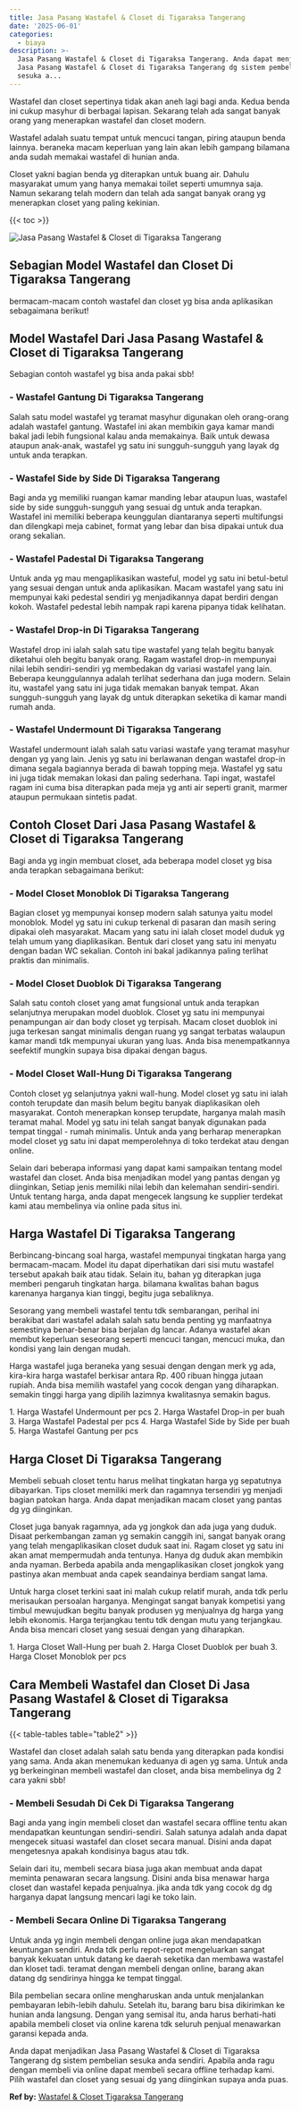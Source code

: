 ```yaml
---
title: Jasa Pasang Wastafel & Closet di Tigaraksa Tangerang
date: '2025-06-01'
categories:
  - biaya
description: >-
  Jasa Pasang Wastafel & Closet di Tigaraksa Tangerang. Anda dapat menjadikan
  Jasa Pasang Wastafel & Closet di Tigaraksa Tangerang dg sistem pembelian
  sesuka a...
---
```


Wastafel dan closet sepertinya tidak akan aneh lagi bagi anda. Kedua benda ini cukup masyhur di berbagai lapisan. Sekarang telah ada sangat banyak orang yang menerapkan wastafel dan closet modern.

Wastafel adalah suatu tempat untuk mencuci tangan, piring ataupun benda lainnya. beraneka macam keperluan yang lain akan lebih gampang bilamana anda sudah memakai wastafel di hunian anda.

Closet yakni bagian benda yg diterapkan untuk buang air. Dahulu masyarakat umum yang hanya memakai toilet seperti umumnya saja. Namun sekarang telah modern dan telah ada sangat banyak orang yg menerapkan closet yang paling kekinian.

{{< toc >}}

![Jasa Pasang Wastafel & Closet di Tigaraksa Tangerang](/images/wastafel-closet-murah02.png)

## Sebagian Model Wastafel dan Closet Di Tigaraksa Tangerang

bermacam-macam contoh wastafel dan closet yg bisa anda aplikasikan sebagaimana berikut!

## Model Wastafel Dari Jasa Pasang Wastafel & Closet di Tigaraksa Tangerang

Sebagian contoh wastafel yg bisa anda pakai sbb!

### \- Wastafel Gantung Di Tigaraksa Tangerang

Salah satu model wastafel yg teramat masyhur digunakan oleh orang-orang adalah wastafel gantung. Wastafel ini akan membikin gaya kamar mandi bakal jadi lebih fungsional kalau anda memakainya. Baik untuk dewasa ataupun anak-anak, wastafel yg satu ini sungguh-sungguh yang layak dg untuk anda terapkan.

### \- Wastafel Side by Side Di Tigaraksa Tangerang

Bagi anda yg memiliki ruangan kamar manding lebar ataupun luas, wastafel side by side sungguh-sungguh yang sesuai dg untuk anda terapkan. Wastafel ini memiliki beberapa keunggulan diantaranya seperti multifungsi dan dilengkapi meja cabinet, format yang lebar dan bisa dipakai untuk dua orang sekalian.

### \- Wastafel Padestal Di Tigaraksa Tangerang

Untuk anda yg mau mengaplikasikan wasteful, model yg satu ini betul-betul yang sesuai dengan untuk anda aplikasikan. Macam wastafel yang satu ini mempunyai kaki pedestal sendiri yg menjadikannya dapat berdiri dengan kokoh. Wastafel pedestal lebih nampak rapi karena pipanya tidak kelihatan.

### \- Wastafel Drop-in Di Tigaraksa Tangerang

Wastafel drop ini ialah salah satu tipe wastafel yang telah begitu banyak diketahui oleh begitu banyak orang. Ragam wastafel drop-in mempunyai nilai lebih sendiri-sendiri yg membedakan dg variasi wastafel yang lain. Beberapa keunggulannya adalah terlihat sederhana dan juga modern. Selain itu, wastafel yang satu ini juga tidak memakan banyak tempat. Akan sungguh-sungguh yang layak dg untuk diterapkan seketika di kamar mandi rumah anda.

### \- Wastafel Undermount Di Tigaraksa Tangerang

Wastafel undermount ialah salah satu variasi wastafe yang teramat masyhur dengan yg yang lain. Jenis yg satu ini berlawanan dengan wastafel drop-in dimana segala bagiannya berada di bawah topping meja. Wastafel yg satu ini juga tidak memakan lokasi dan paling sederhana. Tapi ingat, wastafel ragam ini cuma bisa diterapkan pada meja yg anti air seperti granit, marmer ataupun permukaan sintetis padat.

## Contoh Closet Dari Jasa Pasang Wastafel & Closet di Tigaraksa Tangerang

Bagi anda yg ingin membuat closet, ada beberapa model closet yg bisa anda terapkan sebagaimana berikut:

### \- Model Closet Monoblok Di Tigaraksa Tangerang

Bagian closet yg mempunyai konsep modern salah satunya yaitu model monoblok. Model yg satu ini cukup terkenal di pasaran dan masih sering dipakai oleh masyarakat. Macam yang satu ini ialah closet model duduk yg telah umum yang diaplikasikan. Bentuk dari closet yang satu ini menyatu dengan badan WC sekalian. Contoh ini bakal jadikannya paling terlihat praktis dan minimalis.

### \- Model Closet Duoblok Di Tigaraksa Tangerang

Salah satu contoh closet yang amat fungsional untuk anda terapkan selanjutnya merupakan model duoblok. Closet yg satu ini mempunyai penampungan air dan body closet yg terpisah. Macam closet duoblok ini juga terkesan sangat minimalis dengan ruang yg sangat terbatas walaupun kamar mandi tdk mempunyai ukuran yang luas. Anda bisa menempatkannya seefektif mungkin supaya bisa dipakai dengan bagus.

### \- Model Closet Wall-Hung Di Tigaraksa Tangerang

Contoh closet yg selanjutnya yakni wall-hung. Model closet yg satu ini ialah contoh terupdate dan masih belum begitu banyak diaplikasikan oleh masyarakat. Contoh menerapkan konsep terupdate, harganya malah masih teramat mahal. Model yg satu ini telah sangat banyak digunakan pada tempat tinggal - rumah minimalis. Untuk anda yang berharap menerapkan model closet yg satu ini dapat memperolehnya di toko terdekat atau dengan online.

Selain dari beberapa informasi yang dapat kami sampaikan tentang model wastafel dan closet. Anda bisa menjadikan model yang pantas dengan yg diinginkan, Setiap jenis memiliki nilai lebih dan kelemahan sendiri-sendiri. Untuk tentang harga, anda dapat mengecek langsung ke supplier terdekat kami atau membelinya via online pada situs ini.

## Harga Wastafel Di Tigaraksa Tangerang

Berbincang-bincang soal harga, wastafel mempunyai tingkatan harga yang bermacam-macam. Model itu dapat diperhatikan dari sisi mutu wastafel tersebut apakah baik atau tidak. Selain itu, bahan yg diterapkan juga memberi pengaruh tingkatan harga. bilamana kwalitas bahan bagus karenanya harganya kian tinggi, begitu juga sebaliknya.

Sesorang yang membeli wastafel tentu tdk sembarangan, perihal ini berakibat dari wastafel adalah salah satu benda penting yg manfaatnya semestinya benar-benar bisa berjalan dg lancar. Adanya wastafel akan membut keperluan seseorang seperti mencuci tangan, mencuci muka, dan kondisi yang lain dengan mudah.

Harga wastafel juga beraneka yang sesuai dengan dengan merk yg ada, kira-kira harga wastafel berkisar antara Rp. 400 ribuan hingga jutaan rupiah. Anda bisa memilih wastafel yang cocok dengan yang diharapkan. semakin tinggi harga yang dipilih lazimnya kwalitasnya semakin bagus.

1\. Harga Wastafel Undermount per pcs 2. Harga Wastafel Drop-in per buah 3. Harga Wastafel Padestal per pcs 4. Harga Wastafel Side by Side per buah 5. Harga Wastafel Gantung per pcs

## Harga Closet Di Tigaraksa Tangerang

Membeli sebuah closet tentu harus melihat tingkatan harga yg sepatutnya dibayarkan. Tips closet memiliki merk dan ragamnya tersendiri yg menjadi bagian patokan harga. Anda dapat menjadikan macam closet yang pantas dg yg diinginkan.

Closet juga banyak ragamnya, ada yg jongkok dan ada juga yang duduk. Disaat perkembangan zaman yg semakin canggih ini, sangat banyak orang yang telah mengaplikasikan closet duduk saat ini. Ragam closet yg satu ini akan amat mempermudah anda tentunya. Hanya dg duduk akan membikin anda nyaman. Berbeda apabila anda mengaplikasikan closet jongkok yang pastinya akan membuat anda capek seandainya berdiam sangat lama.

Untuk harga closet terkini saat ini malah cukup relatif murah, anda tdk perlu merisaukan persoalan harganya. Mengingat sangat banyak kompetisi yang timbul mewujudkan begitu banyak produsen yg menjualnya dg harga yang lebih ekonomis. Harga terjangkau tentu tdk dengan mutu yang terjangkau. Anda bisa mencari closet yang sesuai dengan yang diharapkan.

1\. Harga Closet Wall-Hung per buah 2. Harga Closet Duoblok per buah 3. Harga Closet Monoblok per pcs

## Cara Membeli Wastafel dan Closet Di Jasa Pasang Wastafel & Closet di Tigaraksa Tangerang

{{< table-tables table="table2" >}}

Wastafel dan closet adalah salah satu benda yang diterapkan pada kondisi yang sama. Anda akan menemukan keduanya di agen yg sama. Untuk anda yg berkeinginan membeli wastafel dan closet, anda bisa membelinya dg 2 cara yakni sbb!

### \- Membeli Sesudah Di Cek Di Tigaraksa Tangerang

Bagi anda yang ingin membeli closet dan wastafel secara offline tentu akan mendapatkan keuntungan sendiri-sendiri. Salah satunya adalah anda dapat mengecek situasi wastafel dan closet secara manual. Disini anda dapat mengetesnya apakah kondisinya bagus atau tdk.

Selain dari itu, membeli secara biasa juga akan membuat anda dapat meminta penawaran secara langsung. Disini anda bisa menawar harga closet dan wastafel kepada penjualnya. jika anda tdk yang cocok dg dg harganya dapat langsung mencari lagi ke toko lain.

### \- Membeli Secara Online Di Tigaraksa Tangerang

Untuk anda yg ingin membeli dengan online juga akan mendapatkan keuntungan sendiri. Anda tdk perlu repot-repot mengeluarkan sangat banyak kekuatan untuk datang ke daerah seketika dan membawa wastafel dan kloset tadi. teramat dengan membeli dengan online, barang akan datang dg sendirinya hingga ke tempat tinggal.

Bila pembelian secara online mengharuskan anda untuk menjalankan pembayaran lebih-lebih dahulu. Setelah itu, barang baru bisa dikirimkan ke hunian anda langsung. Dengan yang semisal itu, anda harus berhati-hati apabila membeli closet via online karena tdk seluruh penjual menawarkan garansi kepada anda.

Anda dapat menjadikan Jasa Pasang Wastafel & Closet di Tigaraksa Tangerang dg sistem pembelian sesuka anda sendiri. Apabila anda ragu dengan membeli via online dapat membeli secara offline terhadap kami. Pilih wastafel dan closet yang sesuai dg yang diinginkan supaya anda puas.

**Ref by:** [Wastafel & Closet Tigaraksa Tangerang](https://id.wikipedia.org/wiki/Wastafel)
